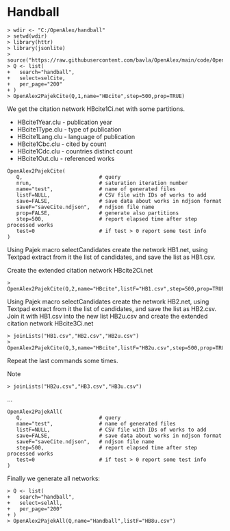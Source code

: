 # Handball

```
> wdir <- "C:/OpenAlex/handball"
> setwd(wdir)
> library(httr)
> library(jsonlite)
> source("https://raw.githubusercontent.com/bavla/OpenAlex/main/code/OpenAlex4.R")
> Q <- list(
+   search="handball",
+   select=selCite,
+   per_page="200"
+ )
> OpenAlex2PajekCite(Q,1,name="HBcite",step=500,prop=TRUE)
```
We get the citation network HBcite1Ci.net with some partitions.

  * HBcite1Year.clu - publication year
  * HBcite1Type.clu - type of publication
  * HBcite1Lang.clu - language of publication
  * HBcite1Cbc.clu - cited by count
  * HBcite1Cdc.clu - countries distinct count
  * HBcite1Out.clu - referenced works

```
OpenAlex2PajekCite(
   Q,                         # query
   nrun,                      # saturation iteration number
   name="test",               # name of generated files 
   listF=NULL,                # CSV file with IDs of works to add
   save=FALSE,                # save data about works in ndjson format
   saveF="saveCite.ndjson",   # ndjson file name
   prop=FALSE,                # generate also partitions
   step=500,                  # report elapsed time after step processed works
   test=0                     # if test > 0 report some test info
)
```   
Using Pajek macro selectCandidates create the network HB1.net, using Textpad extract from it the list of candidates, and save the list as HB1.csv.

Create the extended citation network HBcite2Ci.net
```
> OpenAlex2PajekCite(Q,2,name="HBcite",listF="HB1.csv",step=500,prop=TRUE)
```
Using Pajek macro selectCandidates create the network HB2.net, using Textpad extract from it the list of candidates, and save the list as HB2.csv.
Join it with HB1.csv into the new list HB2u.csv and create the extended citation network HBcite3Ci.net
```
> joinLists("HB1.csv","HB2.csv","HB2u.csv")
> OpenAlex2PajekCite(Q,3,name="HBcite",listF="HB2u.csv",step=500,prop=TRUE)
```
Repeat the last commands some times.

Note
```
> joinLists("HB2u.csv","HB3.csv","HB3u.csv")
```
...

```
OpenAlex2PajekAll(
   Q,                         # query
   name="test",               # name of generated files 
   listF=NULL,                # CSV file with IDs of works to add
   save=FALSE,                # save data about works in ndjson format
   saveF="saveCite.ndjson",   # ndjson file name
   step=500,                  # report elapsed time after step processed works
   test=0                     # if test > 0 report some test info
)
```   

Finally we generate all networks:
```
> Q <- list(
+   search="handball",
+   select=selAll,
+   per_page="200"
+ )
> OpenAlex2PajekAll(Q,name="Handball",listF="HB8u.csv")
```

